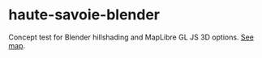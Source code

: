 # haute-savoie-blender
Concept test for Blender hillshading and MapLibre GL JS 3D options. [See map](https://jebowe3.github.io/haute-savoie-blender/).
